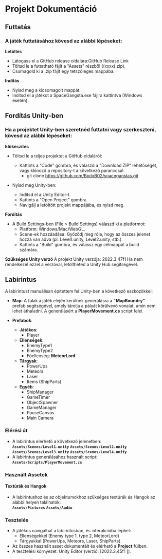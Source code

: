 # Projekt Dokumentáció

## Futtatás

### A játék futtatásához kövesd az alábbi lépéseket:

**Letöltés**

- Látogass el a GitHub release oldalára:GitHub Release Link
- Töltsd le a futtatható fájlt a "Assets" részből ((xxxx).zip).
- Csomagold ki a .zip fájlt egy tetszőleges mappába.

**Indítás**

- Nyisd meg a kicsomagolt mappát.
- Indítsd el a játékot a SpaceGangsta.exe fájlra kattintva (Windows esetén).

## Fordítás Unity-ben

### Ha a projektet Unity-ben szeretnéd futtatni vagy szerkeszteni, kövesd az alábbi lépéseket:

**Előkészítés**

- Töltsd le a teljes projektet a GitHub oldaláról:

  - Kattints a "Code" gombra, és válaszd a "Download ZIP" lehetőséget, vagy klónozd a repository-t a következő paranccsal:
    - git clone https://github.com/BodoB02/spaceganstas.git

- Nyisd meg Unity-ben:
  - Indítsd el a Unity Editor-t.
  - Kattints a "Open Project" gombra.
  - Navigálj a letöltött projekt mappájába, és nyisd meg.

**Fordítás**

- A Build Settings-ben (File > Build Settings) válaszd ki a platformot:
  - Platform: Windows/Mac/WebGL.
  - Scene-ek hozzáadása: Győződj meg róla, hogy az összes jelenet hozzá van adva (pl. Level1.unity, Level2.unity, stb.).
  - Kattints a "Build" gombra, és válassz egy célmappát a build számára.

**Szükséges Unity verzó**
A projekt Unity verzója: 2022.3.47f1 Ha nem rendelkezel ezzel a verzóval, letöltheted a Unity Hub segítségével.

## Labirintus

A labirintust manuálisan építettem fel Unity-ben a következő eszközökkel:

- **Map**: A falak a játék elején kerülnek generálásra a **"MapBoundry"** prefab segítségével, amely tárolja a pályát körülvevő vonalat, amin nem lehet áthaladni. A generálásért a **PlayerMovement.cs** script felel.

- **Prefabok**:
  - **Játékos**:
    - Player
  - **Ellenségek**:
    - EnemyType1
    - EnemyType2
    - Főellenség: **MeteorLord**
  - **Tárgyak**:
    - PowerUps
    - Meteors
    - Laser
    - Items (ShipParts)
  - **Egyéb**:
    - ShipManager
    - GameTimer
    - ObjectSpawner
    - GameManager
    - PauseCanvas
    - Main Camera

### Elérési út

- A labirintus elérhető a következő jelenetben:  
  **`Assets/Scenes/Level1.unity`**
  **`Assets/Scenes/Level2.unity`**
  **`Assets/Scenes/Level3.unity`**
  **`Assets/Scenes/Level4.unity`**
- A labirintus generálásához használt script:  
  **`Assets/Scripts/PlayerMovement.cs`**

### Használt Assetek

#### Textúrák és Hangok

- A labirintushoz és az objektumokhoz szükséges textúrák és Hangok az alábbi helyen találhatók:  
  **`Assets/Pictures`**
  **`Assets/Audio`**

### Tesztelés

- A játékos navigálhat a labirintusban, és interakcióba léphet:
  - Ellenségekkel (Enemy type 1, type 2, MeteorLord)
  - Tárgyakkal (PowerUps, Meteors, Laser, ShipParts).
- Az összes használt asset dokumentált és elérhető a **Project** fülben.
- A tesztelési környezet: Unity Editor (verzió: [2022.3.45f1 <DX11>]).
